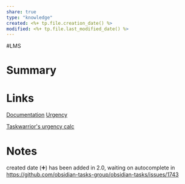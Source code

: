 ```yaml
---
share: true
type: "knowledge"
created: <%+ tp.file.creation_date() %> 
modified: <%+ tp.file.last_modified_date() %>
---
```

 #LMS 
# Summary

# Links
[Documentation](https://obsidian-tasks-group.github.io/obsidian-tasks/)
[Urgency](https://obsidian-tasks-group.github.io/obsidian-tasks/advanced/urgency/)

[Taskwarrior's urgency calc](https://taskwarrior.org/docs/urgency/)


# Notes
created date (➕) has been added in 2.0, waiting on autocomplete in https://github.com/obsidian-tasks-group/obsidian-tasks/issues/1743

